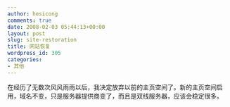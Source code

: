 ```yaml
---
author: hesicong
comments: true
date: 2008-02-03 05:44:13+00:00
layout: post
slug: site-restoration
title: 网站恢复
wordpress_id: 305
categories:
- 其他
---
```


在经历了无数次风风雨雨以后，我决定放弃以前的主页空间了。新的主页空间启用，域名不变，只是服务器提供商变了，而且是双线服务器，应该会稳定很多。
